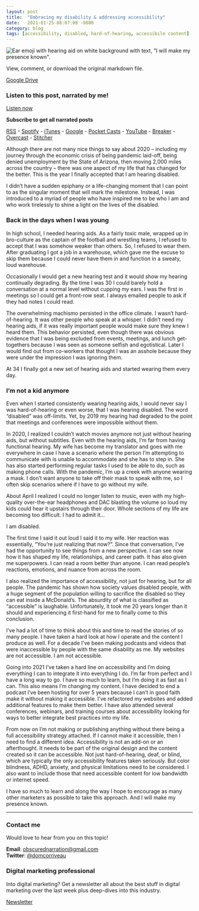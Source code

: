 ```yaml
---
layout: post
title:  "Embracing my disability & addressing accessibility"
date:   2021-01-25 08:07:08 -0800
category: blog
tags: [accessibility, disabled, hard-of-hearing, accessibile content]
---
```


![Ear emoji with hearing aid on white background with text, "I will make my presence known".](https://obscurednarration.com/wp-content/uploads/2020/12/Blog-I-am-disabled-web-banner.png)

View, comment, or download the original markdown file.

[Google Drive](https://drive.google.com/file/d/1u4TB2Wb1gfdlIh9S96-st6IEN2nWp3cR/view?usp=sharing)

### Listen to this post, narrated by me!

[Listen now](https://obscurednarration.com/wp-content/uploads/2020/12/Blog-Embracing-disability-PUB.mp3)

**Subscribe to get all narrated posts**

[RSS](https://anchor.fm/s/8af59bc/podcast/rss) - [Spotify](https://gwth.us/dcttspotify) - [iTunes](https://gwth.us/dcttapple) - [Google](https://www.google.com/podcasts?feed=aHR0cHM6Ly9hbmNob3IuZm0vcy84YWY1OWJjL3BvZGNhc3QvcnNz) - [Pocket Casts](https://pca.st/p5Fy) - [YouTube](https://www.youtube.com/dominiccorriveau) - [Breaker](https://www.breaker.audio/dc-talks-podcast) - [Overcast](https://overcast.fm/itunes1450176844/dc-talks-podcast) - [Stitcher](https://www.stitcher.com/podcast/anchor-podcasts/dc-talks-podcast)

Although there are not many nice things to say about 2020 – including my journey through the economic crisis of being pandemic laid-off, being denied unemployment by the State of Arizona, then moving 2,000 miles across the country – there was one aspect of my life that has changed for the better. This is the year I finally accepted that I am hearing disabled.

I didn’t have a sudden epiphany or a life-changing moment that I can point to as the singular moment that will mark the milestone. Instead, I was introduced to a myriad of people who have inspired me to be who I am and who work tirelessly to shine a light on the lives of the disabled.

### Back in the days when I was young
In high school, I needed hearing aids. As a fairly toxic male, wrapped up in bro-culture as the captain of the football and wrestling teams, I refused to accept that I was somehow weaker than others. So, I refused to wear them. After graduating I got a job in a warehouse, which gave me the excuse to skip them because I could never have them in and function in a sweaty, loud warehouse.

Occasionally I would get a new hearing test and it would show my hearing continually degrading. By the time I was 30 I could barely hold a conversation at a normal level without cupping my ears. I was the first in meetings so I could get a front-row seat. I always emailed people to ask if they had notes I could read.

The overwhelming machismo persisted in the office climate. I wasn’t hard-of-hearing. It was other people who speak at a whisper. I didn’t need my hearing aids, if it was really important people would make sure they knew I heard them. This behavior persisted, even though there was obvious evidence that I was being excluded from events, meetings, and lunch get-togethers because I was seen as someone selfish and egotistical. Later I would find out from co-workers that thought I was an asshole because they were under the impression I was ignoring them.

At 34 I finally got a new set of hearing aids and started wearing them every day.

### I’m not a kid anymore
Even when I started consistently wearing hearing aids, I would never say I was hard-of-hearing or even worse, that I was hearing disabled. The word “disabled” was off-limits. Yet, by 2019 my hearing had degraded to the point that meetings and conferences were impossible without them.

In 2020, I realized I couldn’t watch movies anymore not just without hearing aids, but without subtitles. Even with the hearing aids, I’m far from having functional hearing. My wife has become my translator and goes with me everywhere in case I have a scenario where the person I’m attempting to communicate with is unable to accommodate and she has to step in. She has also started performing regular tasks I used to be able to do, such as making phone calls. With the pandemic, I’m up a creek with anyone wearing a mask. I don’t want anyone to take off their mask to speak with me, so I often skip scenarios where if I have to go without my wife.

About April I realized I could no longer listen to music, even with my high-quality over-the-ear headphones and DAC blasting the volume so loud my kids could hear it upstairs through their door. Whole sections of my life are becoming too difficult. I had to admit it…

I am disabled.

The first time I said it out loud I said it to my wife. Her reaction was essentially, “You’re just realizing that now?”. Since that conversation, I’ve had the opportunity to see things from a new perspective. I can see now how it has shaped my life, relationships, and career path. It has also given me superpowers. I can read a room better than anyone. I can read people’s reactions, emotions, and nuance from across the room.

I also realized the importance of accessibility, not just for hearing, but for all people. The pandemic has shown how society values disabled people, with a huge segment of the population willing to sacrifice the disabled so they can eat inside a McDonald’s. The absurdity of what is classified as “accessible” is laughable. Unfortunately, it took me 20 years longer than it should and experiencing it first-hand for me to finally come to this conclusion.

I’ve had a lot of time to think about this and time to read the stories of so many people. I have taken a hard look at how I operate and the content I produce as well. For a decade I’ve been making podcasts and videos that were inaccessible by people with the same disability as me. My websites are not accessible. I am not accessible.

Going into 2021 I’ve taken a hard line on accessibility and I’m doing everything I can to integrate it into everything I do. I’m far from perfect and I have a long way to go. I have so much to learn, but I’m doing it as fast as I can. This also means I’m changing my content. I have decided to end a podcast I’ve been hosting for over 5 years because I can’t in good faith make it without making it accessible. I’ve refactored my websites and added additional features to make them better. I have also attended several conferences, webinars, and training courses about accessibility looking for ways to better integrate best practices into my life.

From now on I’m not making or publishing anything without there being a full accessibility strategy attached. If I cannot make it accessible, then I need to find a different idea. Accessibility is not an add-on or an afterthought. It needs to be part of the original design and the content created so it can be accessible. Not just hard-of-hearing, deaf, or blind, which are typically the only accessibility features taken seriously. But color blindness, ADHD, anxiety, and physical limitations need to be considered. I also want to include those that need accessible content for low bandwidth or internet speed.

I have so much to learn and along the way I hope to encourage as many other marketers as possible to take this approach. And I will make my presence known.

* * *

### Contact me

Would love to hear from you on this topic!

**Email**: obscurednarration@gmail.com  
**Twitter**: [@domcorriveau](https://twitter.com/domcorriveau)  

### Digital marketing professional

Into digital marketing? Get a newsletter all about the best stuff in digital marketing over the last week plus deep-dives into this industry.

[Newsletter](https://corrteksolutions.com/marketing-mixer-newsletter/)
